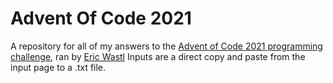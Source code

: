 # Advent Of Code 2021
A repository for all of my answers to the [Advent of Code 2021 programming challenge](https://adventofcode.com/), ran by [Eric Wastl](http://was.tl/)
Inputs are a direct copy and paste from the input page to a .txt file. 
